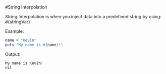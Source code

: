 #String Interpolation

String Interpolation is when you inject data into a predefined string by using: #{stringVar}

Example:

```ruby
name = "Kevin"
puts "My name is #{name}!"
```

Output:

```
My name is Kevin!
nil
```